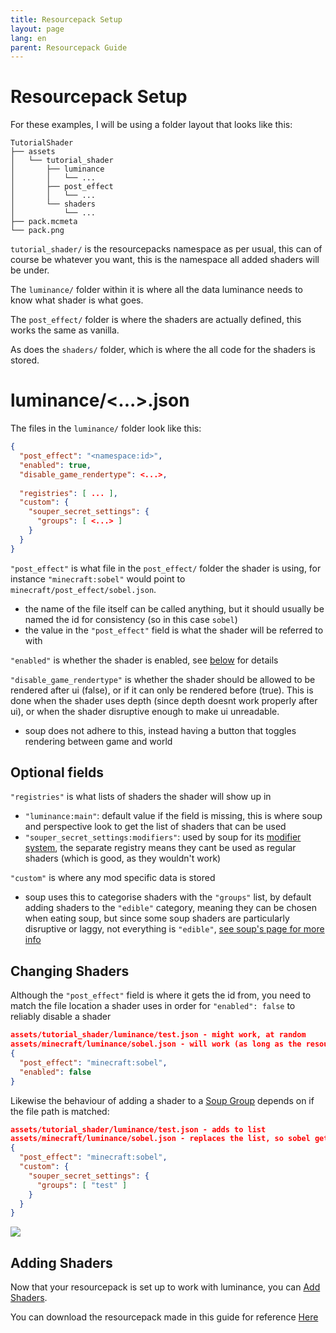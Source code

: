 ```yaml
---
title: Resourcepack Setup
layout: page
lang: en
parent: Resourcepack Guide
---
```

# Resourcepack Setup

For these examples, I will be using a folder layout that looks like this:

```
TutorialShader
├── assets
│   └── tutorial_shader
│       ├── luminance
│       │   └── ...
│       ├── post_effect
│       │   └── ...
│       └── shaders
│           └── ...
├── pack.mcmeta
└── pack.png
```

`tutorial_shader/` is the resourcepacks namespace as per usual, this can of course be whatever you want, this is the namespace all added shaders will be under.

The `luminance/` folder within it is where all the data luminance needs to know what shader is what goes.

The `post_effect/` folder is where the shaders are actually defined, this works the same as vanilla.

As does the `shaders/` folder, which is where the all code for the shaders is stored.

# luminance/<...>.json

The files in the `luminance/` folder look like this:

```json
{
  "post_effect": "<namespace:id>",
  "enabled": true,
  "disable_game_rendertype": <...>,
  
  "registries": [ ... ],
  "custom": {
    "souper_secret_settings": {
      "groups": [ <...> ]
    }
  }
}
```

`"post_effect"` is what file in the `post_effect/` folder the shader is using, for instance `"minecraft:sobel"` would point to `minecraft/post_effect/sobel.json`.
- the name of the file itself can be called anything, but it should usually be named the id for consistency (so in this case `sobel`)
- the value in the `"post_effect"` field is what the shader will be referred to with

`"enabled"` is whether the shader is enabled, see [below](#changing-shaders) for details

`"disable_game_rendertype"` is whether the shader should be allowed to be rendered after ui (false), or if it can only be rendered before (true). This is done when the shader uses depth (since depth doesnt work properly after ui), or when the shader disruptive enough to make ui unreadable.
- soup does not adhere to this, instead having a button that toggles rendering between game and world

## Optional fields

`"registries"` is what lists of shaders the shader will show up in
- `"luminance:main"`: default value if the field is missing, this is where soup and perspective look to get the list of shaders that can be used
- `"souper_secret_settings:modifiers"`: used by soup for its [modifier system](Soup.md#modifiers), the separate registry means they cant be used as regular shaders (which is good, as they wouldn't work)

`"custom"` is where any mod specific data is stored
- soup uses this to categorise shaders with the `"groups"` list, by default adding shaders to the `"edible"` category, meaning they can be chosen when eating soup, but since some soup shaders are particularly disruptive or laggy, not everything is `"edible"`, [see soup's page for more info](Soup.md#soup-groups)

## Changing Shaders

Although the `"post_effect"` field is where it gets the id from, you need to match the file location a shader uses in order for `"enabled": false` to reliably disable a shader

```json
assets/tutorial_shader/luminance/test.json - might work, at random
assets/minecraft/luminance/sobel.json - will work (as long as the resourcepack is higher priority)
{
  "post_effect": "minecraft:sobel",
  "enabled": false
}
```

Likewise the behaviour of adding a shader to a [Soup Group](Soup.md#soup-groups) depends on if the file path is matched:

```json
assets/tutorial_shader/luminance/test.json - adds to list
assets/minecraft/luminance/sobel.json - replaces the list, so sobel gets removed from "edible"
{
  "post_effect": "minecraft:sobel",
  "custom": {
    "souper_secret_settings": {
      "groups": [ "test" ]
    }
  }
}
```

![](https://wiki.mclegoman.com/assets/img/soupgroup.png)


## Adding Shaders

Now that your resourcepack is set up to work with luminance, you can [Add Shaders](AddingShaders.md).

You can download the resourcepack made in this guide for reference [Here](https://github.com/mclegoman/luminance/blob/development-1.21/ResourcepackGuide/TutorialShader.zip)
